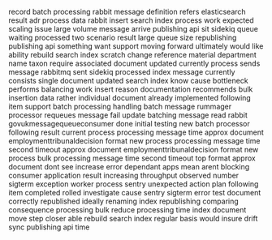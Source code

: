 record batch processing rabbit message definition refers elasticsearch result adr process data rabbit insert search index process work expected scaling issue large volume message arrive publishing api sit sidekiq queue waiting processed two scenario result large queue size republishing publishing api something want support moving forward ultimately would like ability rebuild search index scratch change reference material department name taxon require associated document updated currently process sends message rabbitmq sent sidekiq processed index message currently consists single document updated search index know cause bottleneck performs balancing work insert reason documentation recommends bulk insertion data rather individual document already implemented following item support batch processing handling batch message rummager processor requeues message fail update batching message read rabbit govukmessagequeueconsumer done initial testing new batch processor following result current process processing message time approx document employmenttribunaldecision format new process processing message time second timeout approx document employmenttribunaldecision format new process bulk processing message time second timeout top format approx document dont see increase error dependant apps mean arent blocking consumer application result increasing throughput observed number sigterm exception worker process sentry unexpected action plan following item completed rolled investigate cause sentry sigterm error test document correctly republished ideally renaming index republishing comparing consequence processing bulk reduce processing time index document move step closer able rebuild search index regular basis would insure drift sync publishing api time